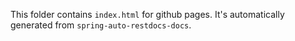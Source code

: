 This folder contains `index.html` for github pages.
It's automatically generated from `spring-auto-restdocs-docs`.
